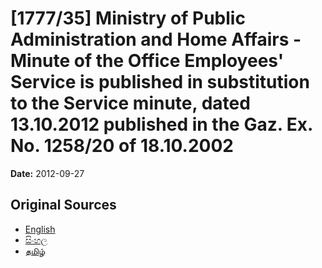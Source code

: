 # [1777/35] Ministry of Public Administration and Home Affairs - Minute of the Office Employees' Service is published in substitution to the Service minute, dated 13.10.2012 published in the Gaz. Ex. No. 1258/20 of 18.10.2002

**Date:** 2012-09-27

## Original Sources

- [English](https://documents.gov.lk/view/extra-gazettes/2012/9/1777-35_E.pdf)
- [සිංහල](https://documents.gov.lk/view/extra-gazettes/2012/9/1777-35_S.pdf)
- [தமிழ்](https://documents.gov.lk/view/extra-gazettes/2012/9/1777-35_T.pdf)
